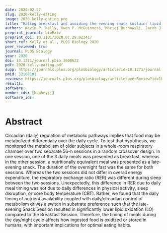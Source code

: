 ```yaml
---
date: 2020-02-27
slug: 2020-kelly-eating
image: 2020-kelly-eating.png
title: "Eating breakfast and avoiding the evening snack sustains lipid oxidation"
authors: Kevin P. Kelly, Owen P. McGuinness, Maciej Buchowski, Jacob J. Hughey, Heidi Chen, James Powers, Terry Page, and Carl H. Johnson
preprint_journal: bioRxiv
preprint_doi: 10.1101/2020.01.29.923417
short_ref: Kelly et al., PLOS Biology 2020
peer_reviewed: true
journal: PLOS Biology
year: 2020
doi: 10.1371/journal.pbio.3000622
pdf: 2020-kelly-eating.pdf
supp: https://journals.plos.org/plosbiology/article?id=10.1371/journal.pbio.3000622#sec010
pmid: 32108181
reviews: https://journals.plos.org/plosbiology/article/peerReview?id=10.1371/journal.pbio.3000622
results: 
software: 
member_ids: [hugheyjj]
software_ids: 
---
```


# Abstract

Circadian (daily) regulation of metabolic pathways implies that food may be metabolized differentially over the daily cycle. To test that hypothesis, we monitored the metabolism of older subjects in a whole-room respiratory chamber over two separate 56-h sessions in a random crossover design. In one session, one of the 3 daily meals was presented as breakfast, whereas in the other session, a nutritionally equivalent meal was presented as a late-evening snack. The duration of the overnight fast was the same for both sessions. Whereas the two sessions did not differ in overall energy expenditure, the respiratory exchange ratio (RER) was different during sleep between the two sessions. Unexpectedly, this difference in RER due to daily meal timing was not due to daily differences in physical activity, sleep disruption, or core body temperature (CBT). Rather, we found that the daily timing of nutrient availability coupled with daily/circadian control of metabolism drives a switch in substrate preference such that the late-evening Snack Session resulted in significantly lower lipid oxidation (LO) compared to the Breakfast Session. Therefore, the timing of meals during the day/night cycle affects how ingested food is oxidized or stored in humans, with important implications for optimal eating habits.
